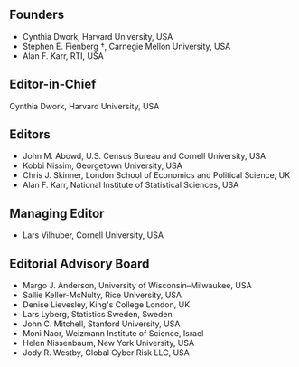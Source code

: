 ## Founders
- Cynthia Dwork, Harvard University, USA
- Stephen E. Fienberg †, Carnegie Mellon University, USA
- Alan F. Karr, RTI, USA

## Editor-in-Chief
Cynthia Dwork, Harvard University, USA

## Editors
- John M. Abowd, U.S. Census Bureau and Cornell University, USA
- Kobbi Nissim, Georgetown University, USA
- Chris J. Skinner, London School of Economics and Political Science, UK
- Alan F. Karr, National Institute of Statistical Sciences, USA

## Managing Editor
- Lars Vilhuber, Cornell University, USA

## Editorial Advisory Board
- Margo J. Anderson, University of Wisconsin–Milwaukee, USA
- Sallie Keller-McNulty, Rice University, USA
- Denise Lievesley, King's College London, UK
- Lars Lyberg, Statistics Sweden, Sweden
- John C. Mitchell, Stanford University, USA
- Moni Naor, Weizmann Institute of Science, Israel
- Helen Nissenbaum, New York University, USA
- Jody R. Westby, Global Cyber Risk LLC, USA
